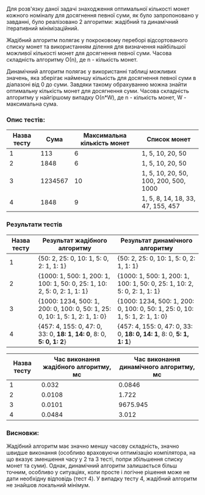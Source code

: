 Для розв'язку даної задачі знаходження оптимальної 
кількості монет кожного номіналу для досягнення 
певної суми, як було запропоновано у завданні, було
реалізовано 2 алгоритми: жадібний та динамічний 
ітеративний мінімізаційний. 

Жадібний алгоритм полягає у покроковому переборі
відсортованого списку монет та використанням ділення
для визначення найбільшої можливої кількості 
монет для досягнення певної суми. Часова складність 
алгоритму О(n), де n - кількість монет.

Динамічний алгоритм полягає у використанні таблиці 
можливих значень, яка зберігає найменшу кількість для 
досягнення певної суми в діапазоні від 0 до суми.
Завдяки такому обрахуванню можна знайти оптимальну 
кількість монет для досягнення суми. Часова складність 
алгоритму у найгіршому випадку О(n*W), де 
n - кількість монет, W - максимальна сума.

### Опис тестів:

| Назва тесту | Сума    | Максимальна кількість монет | Список монет                          |
|-------------|---------|-----------------------------|---------------------------------------|
| 1           | 113     | 6                           | 1, 5, 10, 20, 50                      |
| 2           | 1848    | 6                           | 1, 5, 10, 20, 50                      |
| 3           | 1234567 | 10                          | 1, 5, 10, 20, 50, 100, 200, 500, 1000 |
| 4           | 1848    | 9                           | 1, 5, 8, 14, 18, 33, 47, 155, 457     |

### Результати тестів

| Назва тесту | Результат жадібного алгоритму                                               | Результат динамічного алгоритму                                             | 
|-------------|-----------------------------------------------------------------------------|-----------------------------------------------------------------------------|
| 1           | {50: 2, 25: 0, 10: 1, 5: 0, 2: 1, 1: 1}                                     | {50: 2, 25: 0, 10: 1, 5: 0, 2: 1, 1: 1}                                     |
| 2           | {1000: 1, 500: 1, 200: 1, 100: 1, 50: 0, 25: 1, 10: 2, 5: 0, 2: 1, 1: 1}    | {1000: 1, 500: 1, 200: 1, 100: 1, 50: 0, 25: 1, 10: 2, 5: 0, 2: 1, 1: 1}    |
| 3           | {1000: 1234, 500: 1, 200: 0, 100: 0, 50: 1, 25: 0, 10: 1, 5: 1, 2: 1, 1: 0} | {1000: 1234, 500: 1, 200: 0, 100: 0, 50: 1, 25: 0, 10: 1, 5: 1, 2: 1, 1: 0} |
| 4           | {457: 4, 155: 0, 47: 0, 33: 0, **18: 1**, **14: 0**, 8: 0, **5: 0, 1: 2**}  | {457: 4, 155: 0, 47: 0, 33: 0, **18: 0, 14: 1**, 8: 0, **5: 1, 1: 1**}      |


| Назва тесту | Час виконання жадібного алгоритму, мс | Час виконання динамічного алгоритму, мс |
|-------------|---------------------------------------|-----------------------------------------|
| 1           | 0.032                                 | 0.0846                                  |
| 2           | 0.0108                                | 1.722                                   |
| 3           | 0.0101                                | 9675.945                                |
| 4           | 0.0484                                | 3.012                                   |

### Висновки:

Жадібний алгоритм має значно меншу часову складність, значно швидше виконання
(особливо враховуючи оптимізацію компілятора, на що вказує 
зменшення часу у 2 та 3 тесті, попри збільшення списку монет та суми).
Однак, динамічний алгоритм залишається більш точним, особливо у ситуаціях, 
коли просте і логічне рішення може не дати необхідну відповідь (тест 4). 
У випадку тесту 4, жадібний алгоритм не знайшов локальний мінімум.
